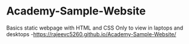 # Academy-Sample-Website
 Basics static webpage with HTML and CSS
 Only to view in laptops and desktops
-https://rajeevc5260.github.io/Academy-Sample-Website/
